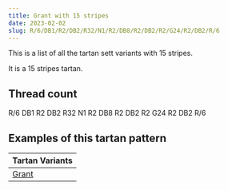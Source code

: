 ```yaml
---
title: Grant with 15 stripes
date: 2023-02-02
slug: R/6/DB1/R2/DB2/R32/N1/R2/DB8/R2/DB2/R2/G24/R2/DB2/R/6
---
```

This is a list of all the tartan sett variants with 15 stripes.

It is a 15 stripes tartan.


## Thread count
R/6 DB1 R2 DB2 R32 N1 R2 DB8 R2 DB2 R2 G24 R2 DB2 R/6

## Examples of this tartan pattern

| Tartan Variants |
|---------------|
| [Grant](/variants/r/6/db1/r2/db2/r32/n1/r2/db8/r2/db2/r2/g24/r2/db2/r/6-db00004c-g004c00-nd0d0d0-rc80000)||
